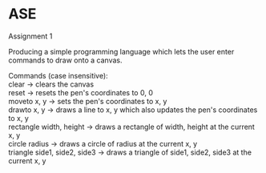 # ASE

Assignment 1

Producing a simple programming language which lets the user enter commands to draw onto a canvas.

Commands (case insensitive):<br/>
clear -> clears the canvas<br/>
reset -> resets the pen's coordinates to 0, 0<br/>
moveto x, y -> sets the pen's coordinates to x, y<br/>
drawto x, y -> draws a line to x, y which also updates the pen's coordinates to x, y<br/>
rectangle width, height -> draws a rectangle of width, height at the current x, y<br/>
circle radius -> draws a circle of radius at the current x, y<br/>
triangle side1, side2, side3 -> draws a triangle of side1, side2, side3 at the current x, y
